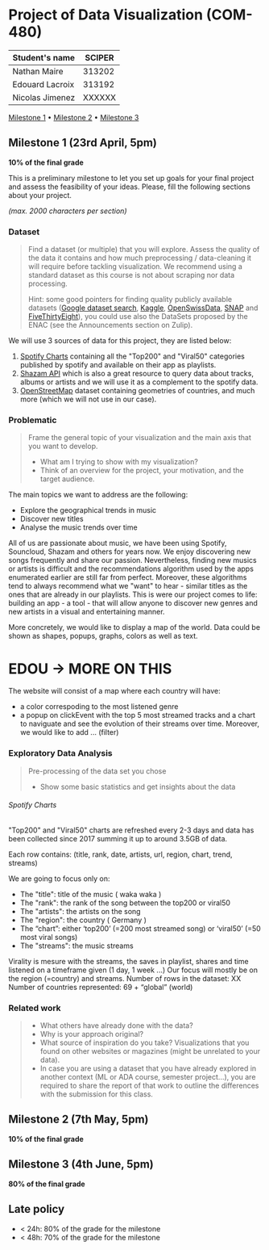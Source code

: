 # Project of Data Visualization (COM-480)

| Student's name  | SCIPER |
| --------------  | ------ |
| Nathan Maire    | 313202 |
| Edouard Lacroix | 313192 |
| Nicolas Jimenez | XXXXXX |

[Milestone 1](#milestone-1) • [Milestone 2](#milestone-2) • [Milestone 3](#milestone-3)

## Milestone 1 (23rd April, 5pm)

**10% of the final grade**

This is a preliminary milestone to let you set up goals for your final project and assess the feasibility of your ideas.
Please, fill the following sections about your project.

*(max. 2000 characters per section)*

### Dataset

> Find a dataset (or multiple) that you will explore. Assess the quality of the data it contains and how much preprocessing / data-cleaning it will require before tackling visualization. We recommend using a standard dataset as this course is not about scraping nor data processing.
>
> Hint: some good pointers for finding quality publicly available datasets ([Google dataset search](https://datasetsearch.research.google.com/), [Kaggle](https://www.kaggle.com/datasets), [OpenSwissData](https://opendata.swiss/en/), [SNAP](https://snap.stanford.edu/data/) and [FiveThirtyEight](https://data.fivethirtyeight.com/)), you could use also the DataSets proposed by the ENAC (see the Announcements section on Zulip).

We will use 3 sources of data for this project, they are listed below:
1. [Spotify Charts](https://www.kaggle.com/datasets/dhruvildave/spotify-charts?resource=download) containing all the "Top200" and "Viral50" categories published by spotify and available on their app as playlists.
2. [Shazam API](https://rapidapi.com/apidojo/api/shazam) which is also a great resource to query data about tracks, albums or artists and we will use it as a complement to the spotify data.
3. [OpenStreetMap](https://www.openstreetmap.org/#map=9/46.8246/8.2245) dataset containing geometries of countries, and much more (which we will not use in our case). 

### Problematic

> Frame the general topic of your visualization and the main axis that you want to develop.
> - What am I trying to show with my visualization?
> - Think of an overview for the project, your motivation, and the target audience.

The main topics we want to address are the following:
- Explore the geographical trends in music
- Discover new titles
- Analyse the music trends over time 

All of us are passionate about music, we have been using Spotify, Souncloud, Shazam and others for years now. We enjoy discovering new songs frequently and share our passion. 
Nevertheless, finding new musics or artists is difficult and the recommendations algorithm used by the apps enumerated earlier are still far from perfect. Moreover, these algorithms tend to 
always recommend what we "want" to hear - similar titles as the ones that are already in our playlists. This is were our project comes to life: building an app - a tool - that will allow anyone to discover new genres and new artists in a visual and entertaining manner. 

More concretely, we would like to display a map of the world. Data could be shown as shapes, popups, graphs, colors as well as text. 
# EDOU -> MORE ON THIS
The website will consist of a map where each country will have:
- a color correspoding to the most listened genre 
- a popup on clickEvent with the top 5 most streamed tracks and a chart to naviguate and see the evolution of their streams over time.
Moreover, we would like to add ... (filter) 

### Exploratory Data Analysis

> Pre-processing of the data set you chose
> - Show some basic statistics and get insights about the data

###### Spotify Charts
"Top200" and "Viral50" charts are refreshed every 2-3 days and data has been collected since 2017 summing it up to around 3.5GB of data. 

Each row contains: (title, rank, date, artists, url, region, chart, trend, streams)

We are going to focus only on:
- The "title": title of the music ( waka waka )
- The "rank": the rank of the song between the top200 or viral50
- The "artists": the artists on the song 
- The "region": the country ( Germany )
- The “chart”: either ‘top200’ (=200 most streamed song) or ‘viral50’ (=50 most viral songs)
- The "streams": the music streams


Virality is mesure with the streams, the saves in playlist, shares and time listened on a timeframe given (1 day, 1 week ...)
Our focus will mostly be on the region (=country) and streams.
Number of rows in the dataset: XX
Number of countries represented: 69 + “global” (world)


### Related work


> - What others have already done with the data?
> - Why is your approach original?
> - What source of inspiration do you take? Visualizations that you found on other websites or magazines (might be unrelated to your data).
> - In case you are using a dataset that you have already explored in another context (ML or ADA course, semester project...), you are required to share the report of that work to outline the differences with the submission for this class.

## Milestone 2 (7th May, 5pm)

**10% of the final grade**


## Milestone 3 (4th June, 5pm)

**80% of the final grade**


## Late policy

- < 24h: 80% of the grade for the milestone
- < 48h: 70% of the grade for the milestone

